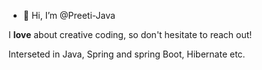 - 👋 Hi, I’m @Preeti-Java

I **love**  about creative coding, so don't hesitate to reach out!

Interseted in Java, Spring and spring Boot, Hibernate etc.


